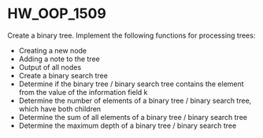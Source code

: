 # HW_OOP_1509
Create a binary tree. Implement the following functions for processing
trees:
- Creating a new node
- Adding a note to the tree
- Output of all nodes
- Create a binary search tree
- Determine if the binary tree / binary search tree contains the element from
the value of the information field k
- Determine the number of elements of a binary tree / binary search tree,
which have both children
- Determine the sum of all elements of a binary tree / binary search tree
- Determine the maximum depth of a binary tree / binary search tree
